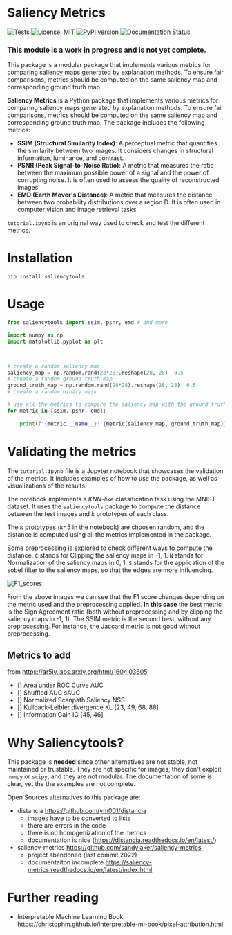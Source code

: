 # Saliency Metrics

![Tests](https://github.com/valevalerio/saliencytools/actions/workflows/test.yml/badge.svg)
[![License: MIT](https://img.shields.io/badge/License-MIT-blue.svg)](https://opensource.org/licenses/MIT)
[![PyPI version](https://img.shields.io/pypi/v/saliencytools)](https://pypi.org/project/saliencytools/)
[![Documentation Status](https://img.shields.io/website?down_color=red&up_color=44cc11&url=https://valevalerio.github.io/saliencytools&label=Documentation)](https://valevalerio.github.io/saliencytools/)
<!-- [![Documentation Status](https://img.shields.io/website?url=https://valevalerio.github.io/saliencytools/)](https://vvalerio.github.io/saliencytools/) -->
### This module is a work in progress and is not yet complete.
This package is a modular package that implements various metrics for comparing saliency maps generated by explanation methods. To ensure fair comparisons, metrics should be computed on the same saliency map and corresponding ground truth map.

**Saliency Metrics** is a Python package that implements various metrics for comparing saliency maps generated by explanation methods. To ensure fair comparisons, metrics should be computed on the same saliency map and corresponding ground truth map.
The package includes the following metrics:
- **SSIM (Structural Similarity Index)**: A perceptual metric that quantifies the similarity between two images. It considers changes in structural information, luminance, and contrast.
- **PSNR (Peak Signal-to-Noise Ratio)**: A metric that measures the ratio between the maximum possible power of a signal and the power of corrupting noise. It is often used to assess the quality of reconstructed images.
- **EMD (Earth Mover's Distance)**: A metric that measures the distance between two probability distributions over a region D. It is often used in computer vision and image retrieval tasks.

```tutorial.ipynb``` is an original way used to check and test the different metrics. 
# Installation

```pip install saliencytools```

# Usage

```python
from saliencytools import ssim, psnr, emd # and more

import numpy as np
import matplotlib.pyplot as plt



# create a random saliency map
saliency_map = np.random.rand(28*28).reshape(28, 28)- 0.5
# create a random ground truth map
ground_truth_map = np.random.rand(28*28).reshape(28, 28)- 0.5
# create a random binary mask

# use all the metrics to compare the saliency map with the ground truth map
for metric in [ssim, psnr, emd]:
    
    print(f"{metric.__name__}: {metric(saliency_map, ground_truth_map)}")
```
# Validating the metrics
The ```tutorial.ipynb``` file is a Jupyter notebook that showcases the validation of the metrics. It includes examples of how to use the package, as well as visualizations of the results. 

The notebook implements a _KNN-like_ classification task using the MNIST dataset. It uses the ```saliencytools``` package to compute the distance between the test images and _k_ prototypes of each class. 

The _k_ prototypes (_k_=5 in the notebook) are choosen random, and the distance is computed using all the metrics implemented in the package.

Some preprocessing is explored to check different ways to compute the distance.
```C``` stands for Clipping the saliency maps in -1, 1.
```N``` stands for Normalization of the saliency maps in 0, 1.
```S``` stands for the application of the sobel filter to the saliency maps, so that the edges are more influencing.


![F1_scores](https://valevalerio.github.io/saliencytools/_static/heatmap.png)

<!-- add another image but this time visible
They are both visible. What changes is where they redirect to.
I had to put the image in the _static folder under the doc/source/_static folder.
By the use of the workflow of sphinx-gallery, the image is copied to the _static folder of the gh-pages branch.
The image is visible in the README.md file, not anywhere in the documentation.
![F1_scores](https://github.com/valevalerio/saliencytools/blob/gh-pages/_static/heatmap.png)

-->


From the above images we can see that the F1 score changes depending on the metric used and the preprocessing applied. **In this case** the best metric is the Sign Agreement ratio (both without preprocessing and by clipping the saliency maps in -1, 1).
The SSIM metric is the second best, without any preprocessing.
For instance, the Jaccard metric is not good without preprocessing.

## Metrics to add

from https://ar5iv.labs.arxiv.org/html/1604.03605

- [] Area under ROC Curve 	AUC 	
- [] Shuffled AUC 	sAUC 	
- [] Normalized Scanpath Saliency 	NSS 	
- [] Kullback-Leibler divergence 	KL 	[23, 49, 68, 88]
- [] Information Gain 	IG 	[45, 46] 

# Why Saliencytools?
This package is **needed** since other alternatives are not stable, not maintained or trustable. They are not specific for images, they don't exploit ```numpy``` or ```scipy```, and they are not modular. The documentation of some is clear, yet the the examples are not complete. 

Open Sources alternatives to this package are:

- distancia https://github.com/ym001/distancia
    - images have to be converted to lists
    - there are errors in the code
    - there is no homogenization of the metrics
    - documentation is nice (https://distancia.readthedocs.io/en/latest/)
- saliency-metrics https://github.com/sandylaker/saliency-metrics
    - project abandoned (last commit 2022) 
    - documentaiton incomplete https://saliency-metrics.readthedocs.io/en/latest/index.html

<!--
Other resoureces:
- https://pypi.org/project/saliency/


https://doi.org/10.1364/JOSAA.31.000532

-->

# Further reading
- Interpretable Machine Learning Book https://christophm.github.io/interpretable-ml-book/pixel-attribution.html
